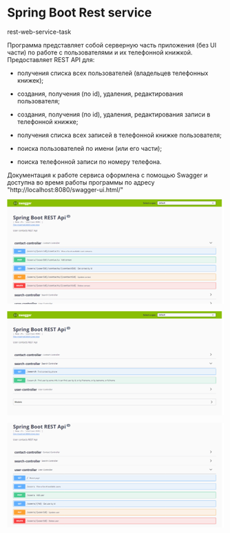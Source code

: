 # Spring Boot Rest service
rest-web-service-task


Программа представляет собой серверную часть приложения (без UI части) по работе с пользователями и их телефонной книжкой.
Предоставляет REST API для:

* получения списка всех пользователей (владельцев телефонных книжек);

* создания, получения (по id), удаления, редактирования пользователя;

* создания, получения (по id), удаления, редактирования записи в телефонной книжке;

* получения списка всех записей в телефонной книжке пользователя;

* поиска пользователей по имени (или его части);

* поиска телефонной записи по номеру телефона.

Документация к работе сервиса оформлена с помощью Swagger и доступна во время работы программы по адресу "http://localhost:8080/swagger-ui.html/"

![alt text](src/main/resources/static/printscreen/1.png)

![alt text](src/main/resources/static/printscreen/2.png)

![alt text](src/main/resources/static/printscreen/3.png)
